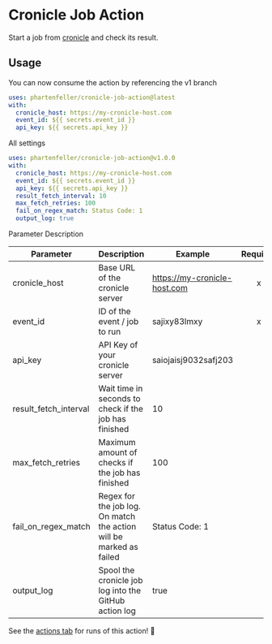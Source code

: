 # Cronicle Job Action

Start a job from [cronicle](https://github.com/jhuckaby/Cronicle) and check its result.

## Usage

You can now consume the action by referencing the v1 branch

```yaml
uses: phartenfeller/cronicle-job-action@latest
with:
  cronicle_host: https://my-cronicle-host.com
  event_id: ${{ secrets.event_id }}
  api_key: ${{ secrets.api_key }}
```

All settings

```yaml
uses: phartenfeller/cronicle-job-action@v1.0.0
with:
  cronicle_host: https://my-cronicle-host.com
  event_id: ${{ secrets.event_id }}
  api_key: ${{ secrets.api_key }}
  result_fetch_interval: 10
  max_fetch_retries: 100
  fail_on_regex_match: Status Code: 1
  output_log: true
```

Parameter Description

| Parameter             | Description                                                         | Example                      | Required |
| --------------------- | ------------------------------------------------------------------- | ---------------------------- | :------: |
| cronicle_host         | Base URL of the cronicle server                                     | https://my-cronicle-host.com |    x     |
| event_id              | ID of the event / job to run                                        | sajixy83lmxy                 |    x     |
| api_key               | API Key of your cronicle server                                     | saiojaisj9032safj203         |          |
| result_fetch_interval | Wait time in seconds to check if the job has finished               | 10                           |          |
| max_fetch_retries     | Maximum amount of checks if the job has finished                    | 100                          |          |
| fail_on_regex_match   | Regex for the job log. On match the action will be marked as failed | Status Code: 1               |          |
| output_log            | Spool the cronicle job log into the GitHub action log               | true                         |          |

See the [actions tab](https://github.com/actions/javascript-action/actions) for runs of this action! :rocket:
